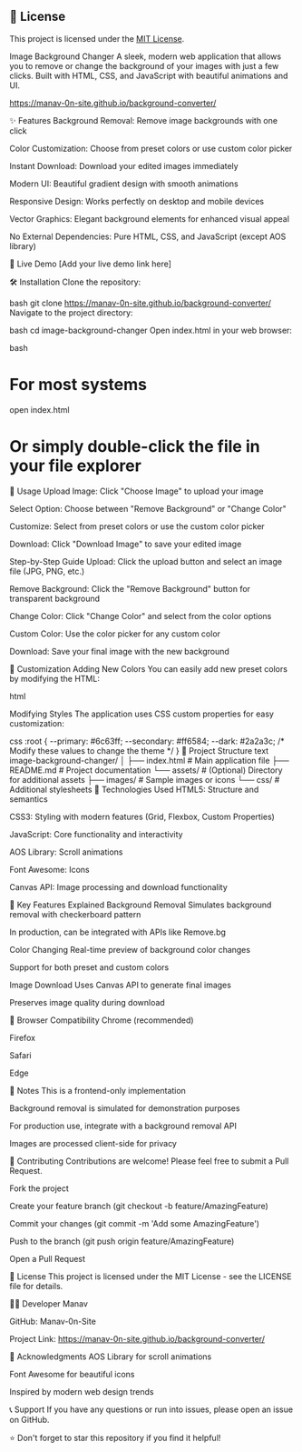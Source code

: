 ## 📜 License

This project is licensed under the [MIT License](LICENSE).


Image Background Changer
A sleek, modern web application that allows you to remove or change the background of your images with just a few clicks. Built with HTML, CSS, and JavaScript with beautiful animations and UI.

https://manav-0n-site.github.io/background-converter/

✨ Features
Background Removal: Remove image backgrounds with one click

Color Customization: Choose from preset colors or use custom color picker

Instant Download: Download your edited images immediately

Modern UI: Beautiful gradient design with smooth animations

Responsive Design: Works perfectly on desktop and mobile devices

Vector Graphics: Elegant background elements for enhanced visual appeal

No External Dependencies: Pure HTML, CSS, and JavaScript (except AOS library)

🚀 Live Demo
[Add your live demo link here]

🛠️ Installation
Clone the repository:

bash
git clone https://manav-0n-site.github.io/background-converter/
Navigate to the project directory:

bash
cd image-background-changer
Open index.html in your web browser:

bash
# For most systems
open index.html

# Or simply double-click the file in your file explorer
📖 Usage
Upload Image: Click "Choose Image" to upload your image

Select Option: Choose between "Remove Background" or "Change Color"

Customize: Select from preset colors or use the custom color picker

Download: Click "Download Image" to save your edited image

Step-by-Step Guide
Upload: Click the upload button and select an image file (JPG, PNG, etc.)

Remove Background: Click the "Remove Background" button for transparent background

Change Color: Click "Change Color" and select from the color options

Custom Color: Use the color picker for any custom color

Download: Save your final image with the new background

🎨 Customization
Adding New Colors
You can easily add new preset colors by modifying the HTML:

html
<div class="color-option" style="background-color: #YOUR_COLOR;" data-color="#YOUR_COLOR"></div>
Modifying Styles
The application uses CSS custom properties for easy customization:

css
:root {
    --primary: #6c63ff;
    --secondary: #ff6584;
    --dark: #2a2a3c;
    /* Modify these values to change the theme */
}
📁 Project Structure
text
image-background-changer/
│
├── index.html          # Main application file
├── README.md           # Project documentation
└── assets/             # (Optional) Directory for additional assets
    ├── images/         # Sample images or icons
    └── css/            # Additional stylesheets
🧩 Technologies Used
HTML5: Structure and semantics

CSS3: Styling with modern features (Grid, Flexbox, Custom Properties)

JavaScript: Core functionality and interactivity

AOS Library: Scroll animations

Font Awesome: Icons

Canvas API: Image processing and download functionality

🌟 Key Features Explained
Background Removal
Simulates background removal with checkerboard pattern

In production, can be integrated with APIs like Remove.bg

Color Changing
Real-time preview of background color changes

Support for both preset and custom colors

Image Download
Uses Canvas API to generate final images

Preserves image quality during download

🔧 Browser Compatibility
Chrome (recommended)

Firefox

Safari

Edge

📝 Notes
This is a frontend-only implementation

Background removal is simulated for demonstration purposes

For production use, integrate with a background removal API

Images are processed client-side for privacy

🤝 Contributing
Contributions are welcome! Please feel free to submit a Pull Request.

Fork the project

Create your feature branch (git checkout -b feature/AmazingFeature)

Commit your changes (git commit -m 'Add some AmazingFeature')

Push to the branch (git push origin feature/AmazingFeature)

Open a Pull Request

📄 License
This project is licensed under the MIT License - see the LICENSE file for details.

👨‍💻 Developer
Manav

GitHub: Manav-0n-Site

Project Link: https://manav-0n-site.github.io/background-converter/

🙏 Acknowledgments
AOS Library for scroll animations

Font Awesome for beautiful icons

Inspired by modern web design trends

📞 Support
If you have any questions or run into issues, please open an issue on GitHub.

⭐ Don't forget to star this repository if you find it helpful!

